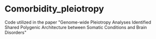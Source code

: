 # Comorbidity_pleiotropy
Code utilized in the paper "Genome-wide Pleiotropy Analyses Identified Shared Polygenic Architecture between Somatic Conditions and Brain Disorders"
